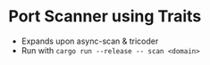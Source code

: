 # Port Scanner using Traits
* Expands upon async-scan & tricoder
* Run with `cargo run --release -- scan <domain>`